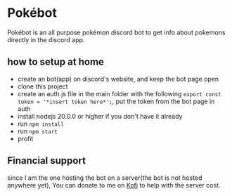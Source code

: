 # Pokébot
Pokébot is an all purpose pokémon discord bot to get info about pokemons directly in the discord app.
## how to setup at home
- create an bot(app) on discord's website, and keep the bot page open
- clone this project
- create an auth.js file in the main folder with the following `export const token = '*insert token here*';`, put the token from the bot page in auth
- install nodejs 20.0.0 or higher if you don't have it already
- run `npm install`
- run `npm start`
- profit
## Financial support
since I am the one hosting the bot on a server(the bot is not hosted anywhere yet), You can donate to me on [Kofi](https://ko-fi.com/mrthomas20121) to help with the server cost.